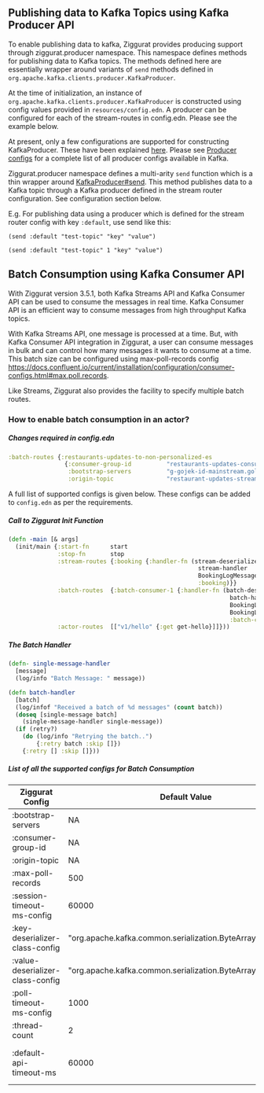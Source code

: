 ## Publishing data to Kafka Topics using Kafka Producer API

To enable publishing data to kafka, Ziggurat provides producing support through ziggurat.producer namespace. This namespace defines methods for publishing data to Kafka topics. The methods defined here are essentially wrapper around variants of `send` methods defined in `org.apache.kafka.clients.producer.KafkaProducer`.

At the time of initialization, an instance of `org.apache.kafka.clients.producer.KafkaProducer` is constructed using config values provided in `resources/config.edn`. A producer can be configured for each of the stream-routes in config.edn. Please see the example below.

At present, only a few configurations are supported for constructing KafkaProducer. These have been explained [here](#configuration). Please see [Producer configs](http://kafka.apache.org/documentation.html#producerconfigs)
for a complete list of all producer configs available in Kafka.

Ziggurat.producer namespace defines a multi-arity `send` function which is a thin wrapper around [KafkaProducer#send](https://kafka.apache.org/10/javadoc/org/apache/kafka/clients/producer/KafkaProducer.html#send-org.apache.kafka.clients.producer.ProducerRecord-). This method publishes data to a Kafka topic through a Kafka producer
defined in the stream router configuration. See configuration section below.

E.g.
For publishing data using a producer which is defined for the stream router config with key `:default`, use send like this:

`(send :default "test-topic" "key" "value")`

`(send :default "test-topic" 1 "key" "value")`


## Batch Consumption using Kafka Consumer API
With Ziggurat version 3.5.1, both Kafka Streams API and Kafka Consumer API can be used to consume the messages in real
time. Kafka Consumer API is an efficient way to consume messages from high throughput Kafka topics.

With Kafka Streams API, one message is processed at a time. But, with Kafka Consumer API integration in Ziggurat,
a user can consume messages in bulk and can control how many messages it wants to consume at a time. This batch size
can be configured using max-poll-records config
https://docs.confluent.io/current/installation/configuration/consumer-configs.html#max.poll.records.

Like Streams, Ziggurat also provides the facility to specify multiple batch routes.

### How to enable batch consumption in an actor?

##### Changes required in config.edn
```clojure
:batch-routes {:restaurants-updates-to-non-personalized-es 
                {:consumer-group-id          "restaurants-updates-consumer"
                 :bootstrap-servers          "g-gojek-id-mainstream.golabs.io:6668"
                 :origin-topic               "restaurant-updates-stream"}}
```
A full list of supported configs is given below. These configs can be added to `config.edn` as per the requirements.

##### Call to Ziggurat Init Function
```clojure
(defn -main [& args]
  (init/main {:start-fn      start
              :stop-fn       stop
              :stream-routes {:booking {:handler-fn (stream-deserializer/protobuf->hash
                                                      stream-handler
                                                      BookingLogMessage
                                                      :booking)}}
              :batch-routes  {:batch-consumer-1 {:handler-fn (batch-deserialzer/deserialize-batch-of-proto-messages
                                                               batch-handler
                                                               BookingLogKey
                                                               BookingLogMessage
                                                               :batch-consumer-1)}}
              :actor-routes  [["v1/hello" {:get get-hello}]]}))
```

##### The Batch Handler
```clojure
(defn- single-message-handler
  [message]
  (log/info "Batch Message: " message))

(defn batch-handler
  [batch]
  (log/infof "Received a batch of %d messages" (count batch))
  (doseq [single-message batch]
    (single-message-handler single-message))
  (if (retry?)
    (do (log/info "Retrying the batch..")
        {:retry batch :skip []})
    {:retry [] :skip []}))
```

##### List of all the supported configs for Batch Consumption
Ziggurat Config | Default Value | Description | Mandatory?
--- | --- | --- | ---
:bootstrap-servers | NA | [https://kafka.apache.org/documentation/#bootstrap.servers](https://kafka.apache.org/documentation/#bootstrap.servers) | Yes
:consumer-group-id | NA | [https://kafka.apache.org/documentation/#group.id](https://kafka.apache.org/documentation/#group.id)                   | Yes
:origin-topic      | NA | Kafka Topic to read data from                                                                                          | Yes
:max-poll-records  | 500 | [https://kafka.apache.org/documentation/#max.poll.records](https://kafka.apache.org/documentation/#max.poll.records)  | No
:session-timeout-ms-config | 60000 | [https://kafka.apache.org/documentation/#session.timeout.ms](https://kafka.apache.org/documentation/#session.timeout.ms) | No
:key-deserializer-class-config | "org.apache.kafka.common.serialization.ByteArrayDeserializer" | [https://kafka.apache.org/documentation/#key.deserializer](https://kafka.apache.org/documentation/#key.deserializer) | No
:value-deserializer-class-config | "org.apache.kafka.common.serialization.ByteArrayDeserializer" | [https://kafka.apache.org/documentation/#value.deserializer](https://kafka.apache.org/documentation/#value.deserializer) | No
:poll-timeout-ms-config | 1000 | [Timeout value used for polling with a Kafka Consumer](https://github.com/apache/kafka/blob/trunk/clients/src/main/java/org/apache/kafka/clients/consumer/KafkaConsumer.java#L1160) | No
:thread-count | 2 | Number of Kafka Consumer threads for each batch-route | No
:default-api-timeout-ms | 60000 | [https://cwiki.apache.org/confluence/display/KAFKA/KIP-266%3A+Fix+consumer+indefinite+blocking+behavior](https://cwiki.apache.org/confluence/display/KAFKA/KIP-266%3A+Fix+consumer+indefinite+blocking+behavior) | No

